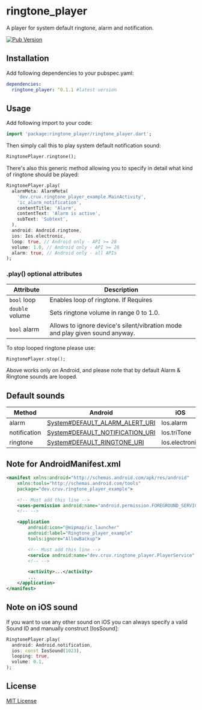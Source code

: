 # ringtone_player

A player for system default ringtone, alarm and notification.

[![Pub Version](https://img.shields.io/pub/v/ringtone_player)](https://pub.dartlang.org/packages/ringtone_player)

## Installation

Add following dependencies to your pubspec.yaml:

```yaml
dependencies:
  ringtone_player: ^0.1.1 #latest version
```

## Usage

Add following import to your code:

```dart
import 'package:ringtone_player/ringtone_player.dart';
```

Then simply call this to play system default notification sound:

```dart
RingtonePlayer.ringtone();
```

There's also this generic method allowing you to specify in detail what kind of ringtone should be played:

```dart
RingtonePlayer.play(
  alarmMeta: AlarmMeta(
    'dev.cruv.ringtone_player_example.MainActivity',
    'ic_alarm_notification',
    contentTitle: 'Alarm',
    contentText: 'Alarm is active',
    subText: 'Subtext',
  ),
  android: Android.ringtone,
  ios: Ios.electronic,
  loop: true, // Android only - API >= 28
  volume: 1.0, // Android only - API >= 28
  alarm: true, // Android only - all APIs
);

```

### .play() optional attributes

| Attribute       |  Description                                                                 |
| --------------  | ---------------------------------------------------------------------------- |
| `bool` loop     | Enables loop of ringtone. If Requires                                        |
| `double` volume | Sets ringtone volume in range 0 to 1.0.                                      |
| `bool` alarm    | Allows to ignore device's silent/vibration mode and play given sound anyway. |


To stop looped ringtone please use:

```dart
RingtonePlayer.stop();
```

Above works only on Android, and please note that by default Alarm & Ringtone sounds are looped.

## Default sounds

| Method           | Android | iOS |
| ---------------- | ------- | --- |
| alarm            | [System#DEFAULT_ALARM_ALERT_URI](https://developer.android.com/reference/android/provider/Settings.System.html#DEFAULT_ALARM_ALERT_URI) | Ios.alarm |
| notification     | [System#DEFAULT_NOTIFICATION_URI](https://developer.android.com/reference/android/provider/Settings.System.html#DEFAULT_NOTIFICATION_URI) | Ios.triTone |
| ringtone         | [System#DEFAULT_RINGTONE_URI](https://developer.android.com/reference/android/provider/Settings.System.html#DEFAULT_RINGTONE_URI) | Ios.electronic |

## Note for AndroidManifest.xml

```xml
<manifest xmlns:android="http://schemas.android.com/apk/res/android"
    xmlns:tools="http://schemas.android.com/tools"
    package="dev.cruv.ringtone_player_example">

    <!-- Must add this line -->
    <uses-permission android:name="android.permission.FOREGROUND_SERVICE" />
    <!-- -->

    <application
        android:icon="@mipmap/ic_launcher"
        android:label="Ringtone_player_example"
        tools:ignore="AllowBackup">

        <!-- Must add this line -->
        <service android:name="dev.cruv.ringtone_player.PlayerService" />
        <!-- -->

        <activity>...</activity>
        ...
    </application>
</manifest>
```

## Note on iOS sound

If you want to use any other sound on iOS you can always specify a valid Sound ID and manually construct [IosSound]:

```dart
RingtonePlayer.play(
  android: Android.notification,
  ios: const IosSound(1023),
  looping: true,
  volume: 0.1,
);
```

## License

[MIT License](https://github.com/cruvdev/ringtone_player/blob/master/LICENSE)
